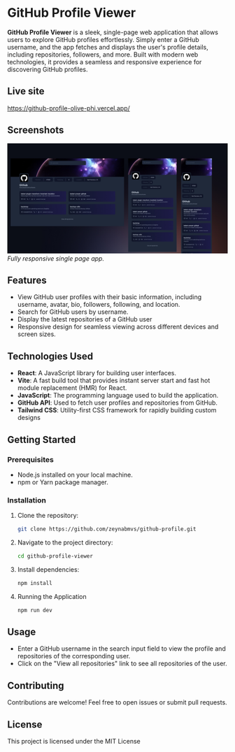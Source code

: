 # GitHub Profile Viewer

**GitHub Profile Viewer** is a sleek, single-page web application that allows users to explore GitHub profiles effortlessly. Simply enter a GitHub username, and the app fetches and displays the user's profile details, including repositories, followers, and more. Built with modern web technologies, it provides a seamless and responsive experience for discovering GitHub profiles.

## Live site

https://github-profile-olive-phi.vercel.app/

## Screenshots
![Screenshot](./screenshot.jpg)  
*Fully responsive single page app.*

## Features

- View GitHub user profiles with their basic information, including username, avatar, bio, followers, following, and location.
- Search for GitHub users by username.
- Display the latest repositories of a GitHub user
- Responsive design for seamless viewing across different devices and screen sizes.

## Technologies Used

- **React**: A JavaScript library for building user interfaces.
- **Vite**: A fast build tool that provides instant server start and fast hot module replacement (HMR) for React.
- **JavaScript**: The programming language used to build the application.
- **GitHub API**: Used to fetch user profiles and repositories from GitHub.
- **Tailwind CSS**: Utility-first CSS framework for rapidly building custom designs

## Getting Started

### Prerequisites

- Node.js installed on your local machine.
- npm or Yarn package manager.

### Installation

1. Clone the repository:

   ```bash
   git clone https://github.com/zeynabmvs/github-profile.git
   ```

2. Navigate to the project directory:

   ```bash
   cd github-profile-viewer
   ```

3. Install dependencies:

   ```bash
   npm install
   ```

4. Running the Application

   ```bash
   npm run dev
   ```

## Usage

- Enter a GitHub username in the search input field to view the profile and repositories of the corresponding user.
- Click on the "View all repositories" link to see all repositories of the user.

## Contributing

Contributions are welcome! Feel free to open issues or submit pull requests.

## License

This project is licensed under the MIT License
